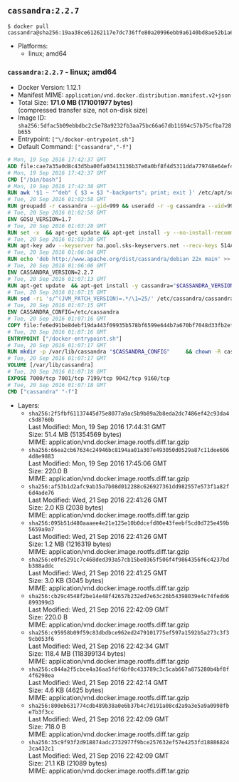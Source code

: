 ## `cassandra:2.2.7`

```console
$ docker pull cassandra@sha256:19aa38ce61262117e7dc736ffe80a20996ebb9a6140bd8ae52b1a64084a14052
```

-	Platforms:
	-	linux; amd64

### `cassandra:2.2.7` - linux; amd64

-	Docker Version: 1.12.1
-	Manifest MIME: `application/vnd.docker.distribution.manifest.v2+json`
-	Total Size: **171.0 MB (171001977 bytes)**  
	(compressed transfer size, not on-disk size)
-	Image ID: `sha256:5dfac5b09ebbdbc2c5e78a9232fb3aa75bc66a67db11694c57b75cfba728b655`
-	Entrypoint: `["\/docker-entrypoint.sh"]`
-	Default Command: `["cassandra","-f"]`

```dockerfile
# Mon, 19 Sep 2016 17:42:37 GMT
ADD file:cae7a35a0d8c43d5ba00fa03413136b37e0a0bf8f4d5311dda779748e64ef425 in / 
# Mon, 19 Sep 2016 17:42:37 GMT
CMD ["/bin/bash"]
# Mon, 19 Sep 2016 17:42:38 GMT
RUN awk '$1 ~ "^deb" { $3 = $3 "-backports"; print; exit }' /etc/apt/sources.list > /etc/apt/sources.list.d/backports.list
# Tue, 20 Sep 2016 01:02:58 GMT
RUN groupadd -r cassandra --gid=999 && useradd -r -g cassandra --uid=999 cassandra
# Tue, 20 Sep 2016 01:02:58 GMT
ENV GOSU_VERSION=1.7
# Tue, 20 Sep 2016 01:03:28 GMT
RUN set -x 	&& apt-get update && apt-get install -y --no-install-recommends ca-certificates wget && rm -rf /var/lib/apt/lists/* 	&& wget -O /usr/local/bin/gosu "https://github.com/tianon/gosu/releases/download/$GOSU_VERSION/gosu-$(dpkg --print-architecture)" 	&& wget -O /usr/local/bin/gosu.asc "https://github.com/tianon/gosu/releases/download/$GOSU_VERSION/gosu-$(dpkg --print-architecture).asc" 	&& export GNUPGHOME="$(mktemp -d)" 	&& gpg --keyserver ha.pool.sks-keyservers.net --recv-keys B42F6819007F00F88E364FD4036A9C25BF357DD4 	&& gpg --batch --verify /usr/local/bin/gosu.asc /usr/local/bin/gosu 	&& rm -r "$GNUPGHOME" /usr/local/bin/gosu.asc 	&& chmod +x /usr/local/bin/gosu 	&& gosu nobody true 	&& apt-get purge -y --auto-remove ca-certificates wget
# Tue, 20 Sep 2016 01:03:30 GMT
RUN apt-key adv --keyserver ha.pool.sks-keyservers.net --recv-keys 514A2AD631A57A16DD0047EC749D6EEC0353B12C
# Tue, 20 Sep 2016 01:06:04 GMT
RUN echo 'deb http://www.apache.org/dist/cassandra/debian 22x main' >> /etc/apt/sources.list.d/cassandra.list
# Tue, 20 Sep 2016 01:06:06 GMT
ENV CASSANDRA_VERSION=2.2.7
# Tue, 20 Sep 2016 01:07:13 GMT
RUN apt-get update 	&& apt-get install -y cassandra="$CASSANDRA_VERSION" 	&& rm -rf /var/lib/apt/lists/*
# Tue, 20 Sep 2016 01:07:15 GMT
RUN sed -ri 's/^(JVM_PATCH_VERSION)=.*/\1=25/' /etc/cassandra/cassandra-env.sh
# Tue, 20 Sep 2016 01:07:15 GMT
ENV CASSANDRA_CONFIG=/etc/cassandra
# Tue, 20 Sep 2016 01:07:16 GMT
COPY file:fe6ed91be8debf19da443f09935b578bf6599e644b7a670bf7048d33fb2efa9e in /docker-entrypoint.sh 
# Tue, 20 Sep 2016 01:07:16 GMT
ENTRYPOINT ["/docker-entrypoint.sh"]
# Tue, 20 Sep 2016 01:07:17 GMT
RUN mkdir -p /var/lib/cassandra "$CASSANDRA_CONFIG" 	&& chown -R cassandra:cassandra /var/lib/cassandra "$CASSANDRA_CONFIG" 	&& chmod 777 /var/lib/cassandra "$CASSANDRA_CONFIG"
# Tue, 20 Sep 2016 01:07:17 GMT
VOLUME [/var/lib/cassandra]
# Tue, 20 Sep 2016 01:07:18 GMT
EXPOSE 7000/tcp 7001/tcp 7199/tcp 9042/tcp 9160/tcp
# Tue, 20 Sep 2016 01:07:18 GMT
CMD ["cassandra" "-f"]
```

-	Layers:
	-	`sha256:2f5fbf61137445d75e8077a9ac5b9b89a2b8eda2dc7486ef42c93da4c5d8760b`  
		Last Modified: Mon, 19 Sep 2016 17:44:31 GMT  
		Size: 51.4 MB (51354569 bytes)  
		MIME: application/vnd.docker.image.rootfs.diff.tar.gzip
	-	`sha256:66ea2cb67634c24946bc8194aa01a307e493050d0529a87c11dee6064d8e9883`  
		Last Modified: Mon, 19 Sep 2016 17:45:06 GMT  
		Size: 220.0 B  
		MIME: application/vnd.docker.image.rootfs.diff.tar.gzip
	-	`sha256:af53b1d2afc9ab35a7b08d012288c626927361dd982557e573f1a82f6d4ade76`  
		Last Modified: Wed, 21 Sep 2016 22:41:26 GMT  
		Size: 2.0 KB (2038 bytes)  
		MIME: application/vnd.docker.image.rootfs.diff.tar.gzip
	-	`sha256:095b51d480aaaee4e21e125e10b0dcefd80e43feebf5cd0d725e459b5659a9a7`  
		Last Modified: Wed, 21 Sep 2016 22:41:26 GMT  
		Size: 1.2 MB (1216319 bytes)  
		MIME: application/vnd.docker.image.rootfs.diff.tar.gzip
	-	`sha256:e0fe5291c7c468ded393a57cb15be0365f506f4f9864356f6c4237bdb388addc`  
		Last Modified: Wed, 21 Sep 2016 22:41:25 GMT  
		Size: 3.0 KB (3045 bytes)  
		MIME: application/vnd.docker.image.rootfs.diff.tar.gzip
	-	`sha256:cb29c4548f2be14e48f42657b232ed7e63c26b54398039e4c74fedd6899399d3`  
		Last Modified: Wed, 21 Sep 2016 22:42:09 GMT  
		Size: 220.0 B  
		MIME: application/vnd.docker.image.rootfs.diff.tar.gzip
	-	`sha256:c95958b09f59c83dbdbce962ed2479101775ef597a1592b5a273c3f39cb053f6`  
		Last Modified: Wed, 21 Sep 2016 22:42:34 GMT  
		Size: 118.4 MB (118399134 bytes)  
		MIME: application/vnd.docker.image.rootfs.diff.tar.gzip
	-	`sha256:c844a2f5cbce4a36aa5fdf6bf0c433789c3c5cab667a875280b4bf8f4f6298ea`  
		Last Modified: Wed, 21 Sep 2016 22:42:14 GMT  
		Size: 4.6 KB (4625 bytes)  
		MIME: application/vnd.docker.image.rootfs.diff.tar.gzip
	-	`sha256:800eb631774cdb489b38a0e6b37b4c7d191a08cd2a9a3e5a9a0998fbe7b3f3cc`  
		Last Modified: Wed, 21 Sep 2016 22:42:09 GMT  
		Size: 718.0 B  
		MIME: application/vnd.docker.image.rootfs.diff.tar.gzip
	-	`sha256:35c9f93f2d918874adc2732977f9bce257632ef57e4253fd188868243ca432c1`  
		Last Modified: Wed, 21 Sep 2016 22:42:09 GMT  
		Size: 21.1 KB (21089 bytes)  
		MIME: application/vnd.docker.image.rootfs.diff.tar.gzip
